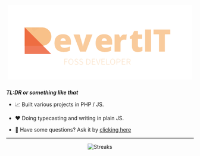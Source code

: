 <h1 align="center"><img src="/revertit-logo.png" height="200rem"></h1>

***TL:DR or something like that***

- 📈 Built various projects in PHP / JS.

- ❤️ Doing typecasting and writing in plain JS.

- 🙏 Have some questions? Ask it by [clicking here](https://github.com/RevertIT/RevertIT/discussions/new?category=q-a)

<hr>

<p align="center"><img src="https://streak-stats.demolab.com?user=RevertIT&theme=transparent&hide_border=true" alt="Streaks" /></p>
